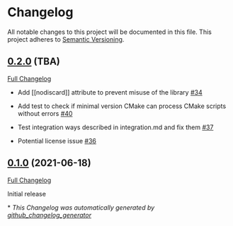 # Changelog
All notable changes to this project will be documented in this file. This project adheres to [Semantic Versioning](http://semver.org/).

## [0.2.0](https://github.com/YarikTH/ureact/releases/tag/0.2.0) (TBA)

[Full Changelog](https://github.com/YarikTH/ureact/compare/0.1.0...0.2.0)

- Add \[\[nodiscard\]\] attribute to prevent misuse of the library [\#34](https://github.com/YarikTH/ureact/issues/34)

- Add test to check if minimal version CMake can process CMake scripts without errors [\#40](https://github.com/YarikTH/ureact/issues/40)
- Test integration ways described in integration.md and fix them [\#37](https://github.com/YarikTH/ureact/issues/37)
- Potential license issue [\#36](https://github.com/YarikTH/ureact/issues/36)

## [0.1.0](https://github.com/YarikTH/ureact/releases/tag/0.1.0) (2021-06-18)

[Full Changelog](https://github.com/YarikTH/ureact/compare/275aac5dbfa6d7a0a199faf4744fae84a7a58145...0.1.0)

Initial release



\* *This Changelog was automatically generated by [github_changelog_generator](https://github.com/github-changelog-generator/github-changelog-generator)*
 